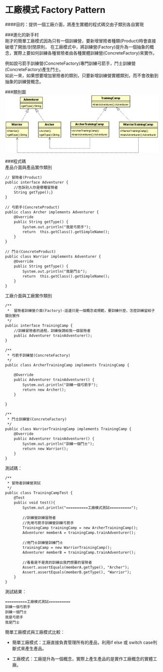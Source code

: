 # 工廠模式 Factory Pattern
  
####目的：提供一個工廠介面，將產生實體的程式碼交由子類別各自實現

###進化的新手村    
剛才的簡單工廠模式因為只有一個訓練營，要新增冒險者種類(Product)時會直接破壞了開放/封閉原則，
在工廠模式中，將訓練營(Factory)提升為一個抽象的概念，實際上要如何訓練各種冒險者由各種實體訓練營(ConcreteFactory)來實作。  
  
例如說弓箭手訓練營(ConcreteFactory)專門訓練弓箭手，鬥士訓練營(ConcreteFactory)產生鬥士。  
如此一來，如果想要增加冒險者的類別，只要新增訓練營實體類別，而不會改動到抽象的訓練營概念。  
  
###類別圖 
![Factory Class Diagram](image/factory.gif)  
   
###程式碼  
產品介面與產品實作類別  
```
// 冒險者(Product)
public interface Adventurer {
	//告訴別人你是哪種冒險者
	String getType();}
}

// 弓箭手(ConcreteProduct)
public class Archer implements Adventurer {
	@Override
	public String getType() {
		System.out.println("我是弓箭手");
		return  this.getClass().getSimpleName();
	}
}

// 鬥士(ConcreteProduct)
public class Warrior implements Adventurer {
	@Override
	public String getType() {
		System.out.println("我是鬥士");	
		return  this.getClass().getSimpleName();
	}
}	
```  

工廠介面與工廠實作類別  
```
/**
 *  冒險者訓練營介面(Factory)-這邊只是一個概念或規範，要訓練什麼，怎麼訓練留給子類別實作
 */
public interface TrainingCamp {
	//訓練冒險者的過程，訓練後請給我一個冒險者
	public Adventurer trainAdventurer();
}

/**
 * 弓箭手訓練營(ConcreteFactory)
 */
public class ArcherTrainingCamp implements TrainingCamp {

	@Override
	public Adventurer trainAdventurer() {
		System.out.println("訓練一個弓箭手");
		return new Archer(); 
	}

}

/**
 * 鬥士訓練營(ConcreteFactory)
 */
public class WarriorTrainingCamp implements TrainingCamp {
	@Override
	public Adventurer trainAdventurer() {
		System.out.println("訓練一個鬥士");
		return new Warrior(); 
	}
}
```
測試碼：  
```
/**
 * 冒險者訓練營測試
 */
public class TrainingCampTest {
	@Test
	public void test(){
		System.out.println("==========工廠模式測試==========");
		
		//訓練營訓練冒險者
		//先用弓箭手訓練營訓練弓箭手
		TrainingCamp trainingCamp = new ArcherTrainingCamp();
		Adventurer memberA = trainingCamp.trainAdventurer();
		
		//用鬥士訓練營訓練鬥士
		trainingCamp = new WarriorTrainingCamp();
		Adventurer memberB = trainingCamp.trainAdventurer();
		
		//看看是不是真的訓練出我們想要的冒險者
		Assert.assertEquals(memberA.getType(), "Archer");
		Assert.assertEquals(memberB.getType(), "Warrior");
	}
}

```
測試結果：  
```
==========工廠模式測試==========
訓練一個弓箭手
訓練一個鬥士
我是弓箭手
我是鬥士
```
  
簡單工廠模式與工廠模式比較：  
  
* 簡單工廠模式：工廠直接負責管理所有的產品，利用if else 或 switch case判斷式來產生產品。  
	
* 工廠模式：工廠提升為一個概念，實際上產生產品的是實作工廠概念的實體工廠。